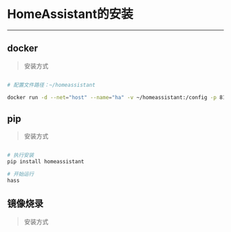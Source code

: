 # HomeAssistant的安装
---
## docker

> 安装方式
```bash

# 配置文件路径：~/homeassistant

docker run -d --net="host" --name="ha" -v ~/homeassistant:/config -p 8123:8123 homeassistant/home-assistant:latest

```

## pip

> 安装方式
```bash

# 执行安装
pip install homeassistant

# 开始运行
hass

```

## 镜像烧录

> 安装方式
```bash


```
